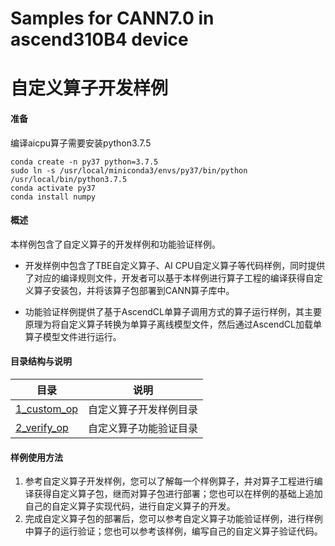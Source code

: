 
# Samples for CANN7.0 in ascend310B4 device
# 自定义算子开发样例


#### 准备
编译aicpu算子需要安装python3.7.5
```shell
conda create -n py37 python=3.7.5
sudo ln -s /usr/local/miniconda3/envs/py37/bin/python /usr/local/bin/python3.7.5
conda activate py37
conda install numpy
```
#### 概述

本样例包含了自定义算子的开发样例和功能验证样例。
- 开发样例中包含了TBE自定义算子、AI CPU自定义算子等代码样例，同时提供了对应的编译规则文件，开发者可以基于本样例进行算子工程的编译获得自定义算子安装包，并将该算子包部署到CANN算子库中。

- 功能验证样例提供了基于AscendCL单算子调用方式的算子运行样例，其主要原理为将自定义算子转换为单算子离线模型文件，然后通过AscendCL加载单算子模型文件进行运行。


#### 目录结构与说明
  

| 目录  | 说明  |
|---|---|
| [1_custom_op](./1_custom_op)  | 自定义算子开发样例目录  |
| [2_verify_op](./2_verify_op)  | 自定义算子功能验证目录  |

#### 样例使用方法

1. 参考自定义算子开发样例，您可以了解每一个样例算子，并对算子工程进行编译获得自定义算子包，继而对算子包进行部署；您也可以在样例的基础上追加自己的自定义算子实现代码，进行自定义算子的开发。
2. 完成自定义算子包的部署后，您可以参考自定义算子功能验证样例，进行样例中算子的运行验证；您也可以参考该样例，编写自己的自定义算子验证代码。

